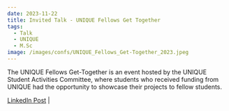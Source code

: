 ```yaml
---
date: 2023-11-22 
title: Invited Talk - UNIQUE Fellows Get Together
tags:
  - Talk
  - UNIQUE
  - M.Sc
image: /images/confs/UNIQUE_Fellows_Get-Together_2023.jpeg
---
```

The UNIQUE Fellows Get-Together is an event hosted by the UNIQUE Student Activities Committee, where students who received funding from UNIQUE had the opportunity to showcase their projects to fellow students.

[LinkedIn Post](https://www.linkedin.com/feed/update/urn:li:activity:7141441804096196609/) |
